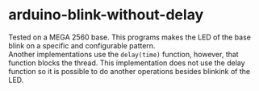 # arduino-blink-without-delay
Tested on a MEGA 2560 base. This programs makes the LED of the base blink on a specific and configurable pattern.<br>
Another implementations use the `delay(time)` function, however, that function blocks the thread. This implementation does not use the delay function so it is possible to do another operations besides blinkink of the LED.